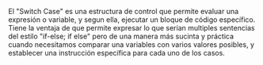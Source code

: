 El "Switch Case" es una estructura de control que permite evaluar una expresión o variable, y segun ella, ejecutar un bloque de código específico. Tiene la ventaja de que permite expresar
lo que serían multiples sentencias del estilo "if-else; if else" pero de una manera más sucinta y práctica cuando necesitamos comparar una variables con varios valores posibles, y establecer 
una instrucción específica para cada uno de los casos.
